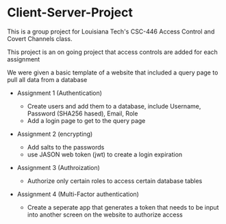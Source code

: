 # Client-Server-Project

This is a group project for Louisiana Tech's CSC-446 Access Control and Covert Channels class. 

This project is an on going project that access controls are added for each assignment

We were given a basic template of a website that included a query page to pull all data from a database

- Assignment 1 (Authentication)
  - Create users and add them to a database, include Username, Password (SHA256 hased), Email, Role
  - Add a login page to get to the query page

- Assignment 2 (encrypting)
  - Add salts to the passwords
  - use JASON web token (jwt) to create a login expiration

- Assignment 3 (Authroization)
  - Authorize only certain roles to access certain database tables
  
- Assignment 4 (Multi-Factor authentication)
  - Create a seperate app that generates a token that needs to be input into another screen on the website to authorize access
